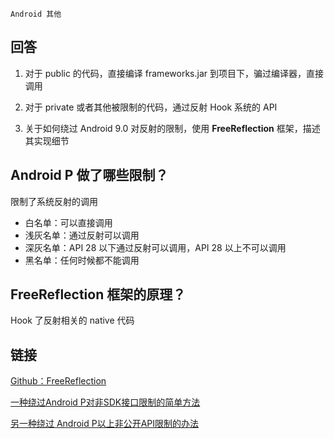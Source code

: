 `Android 其他`

## 回答

1. 对于 public 的代码，直接编译 frameworks.jar 到项目下，骗过编译器，直接调用

2. 对于 private 或者其他被限制的代码，通过反射 Hook 系统的 API

3. 关于如何绕过 Android 9.0 对反射的限制，使用 **FreeReflection** 框架，描述其实现细节

## Android P 做了哪些限制？
限制了系统反射的调用

* 白名单：可以直接调用
* 浅灰名单：通过反射可以调用
* 深灰名单：API 28 以下通过反射可以调用，API 28 以上不可以调用
* 黑名单：任何时候都不能调用

## FreeReflection 框架的原理？
Hook 了反射相关的 native 代码

## 链接
[Github：FreeReflection](https://github.com/tiann/FreeReflection)

[一种绕过Android P对非SDK接口限制的简单方法](http://weishu.me/2018/06/07/free-reflection-above-android-p/)

[另一种绕过 Android P以上非公开API限制的办法](http://weishu.me/2019/03/16/another-free-reflection-above-android-p/)